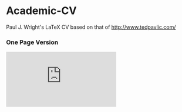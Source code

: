 # Academic-CV

Paul J. Wright's LaTeX CV based on that of http://www.tedpavlic.com/

### One Page Version 

![cv](https://github.com/PaulJWright/Academic-CV/blob/master/AcademicCV.pdf)